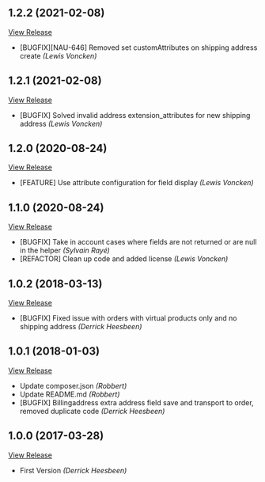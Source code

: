 ## 1.2.2 (2021-02-08)

[View Release](git@github.com:experius/Magento-2-Module-Experius-ExtraCheckoutAddressFields.git/commits/tag/1.2.2)

*  [BUGFIX][NAU-646] Removed set customAttributes on shipping address create *(Lewis Voncken)*


## 1.2.1 (2021-02-08)

[View Release](git@github.com:experius/Magento-2-Module-Experius-ExtraCheckoutAddressFields.git/commits/tag/1.2.1)

*  [BUGFIX] Solved invalid address extension_attributes for new shipping address *(Lewis Voncken)*


## 1.2.0 (2020-08-24)

[View Release](git@github.com:experius/Magento-2-Module-Experius-ExtraCheckoutAddressFields.git/commits/tag/1.2.0)

*  [FEATURE] Use attribute configuration for field display *(Lewis Voncken)*


## 1.1.0 (2020-08-24)

[View Release](git@github.com:experius/Magento-2-Module-Experius-ExtraCheckoutAddressFields.git/commits/tag/1.1.0)

*  [BUGFIX] Take in account cases where fields are not returned or are null in the helper *(Sylvain Rayé)*
*  [REFACTOR] Clean up code and added license *(Lewis Voncken)*


## 1.0.2 (2018-03-13)

[View Release](git@github.com:experius/Magento-2-Module-Experius-ExtraCheckoutAddressFields.git/commits/tag/1.0.2)

*  [BUGFIX] Fixed issue with orders with virtual products only and no shipping address *(Derrick Heesbeen)*


## 1.0.1 (2018-01-03)

[View Release](git@github.com:experius/Magento-2-Module-Experius-ExtraCheckoutAddressFields.git/commits/tag/1.0.1)

*  Update composer.json *(Robbert)*
*  Update README.md *(Robbert)*
*  [BUGFIX] Billingaddress extra address field save and transport to order, removed duplicate code *(Derrick Heesbeen)*


## 1.0.0 (2017-03-28)

[View Release](git@github.com:experius/Magento-2-Module-Experius-ExtraCheckoutAddressFields.git/commits/tag/1.0.0)

*  First Version *(Derrick Heesbeen)*



